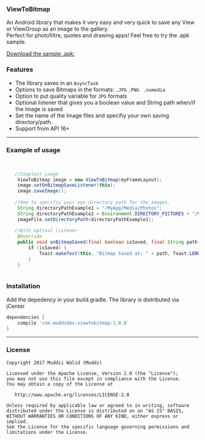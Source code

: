 ### ViewToBitmap

An Android library that makes it very easy and very quick to save any View or ViewGroup as an image to the gallery.  
Perfect for photofiltre, quotes and drawing apps! Feel free to try the .apk sample.

<a href="https://github.com/Muddz/ViewToBitmap/raw/master/ViewToBitmap-sample.apk">Download the sample .apk: </a>

### Features

- The library saves in an ```AsyncTask```
- Options to save Bitmaps in the formats: ```.JPG```  ```.PNG ``` ```.nomedia```
- Option to put quality variable for ```JPG``` formats
- Optional listener that gives you a boolean value and String path when/if the image is saved
- Set the name of the Image files and specifiy your own saving directory/path. 
- Support from API 16+

----

### Example of usage

```java
    
   
   //Simplest usage
    ViewToBitmap image = new ViewToBitmap(myFrameLayout);
    image.setOnBitmapSaveListener(this);
    image.saveImage();
    
   //How to specifiy your own directory path for the images. 
    String directoryPathExample1 = "/MyApp/Media/Photos";
    String directoryPathExample2 = Environment.DIRECTORY_PICTURES + "/MyApp";
    imageFile.setDirectoryPath(directoryPathExample1);
   
   //With optinal listener
    @Override
    public void onBitmapSaved(final boolean isSaved, final String path) {
        if (isSaved) {
            Toast.makeText(this, "Bitmap Saved at; " + path, Toast.LENGTH_SHORT).show();
        }
    }  
    
```
    
    
### Installation

Add the depedency in your build.gradle. The library is distributed via jCenter

```groovy
dependencies {
    compile 'com.muddzdev:viewtobitmap:1.0.8'    
}
```
 ----

### License

    Copyright 2017 Muddii Walid (Muddz)

    Licensed under the Apache License, Version 2.0 (the "License");
    you may not use this file except in compliance with the License.
    You may obtain a copy of the License at

       http://www.apache.org/licenses/LICENSE-2.0

    Unless required by applicable law or agreed to in writing, software
    distributed under the License is distributed on an "AS IS" BASIS,
    WITHOUT WARRANTIES OR CONDITIONS OF ANY KIND, either express or implied.
    See the License for the specific language governing permissions and
    limitations under the License.
